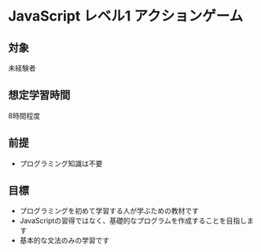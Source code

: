 # JavaScript レベル1 アクションゲーム
## 対象
未経験者

## 想定学習時間
8時間程度

## 前提
* プログラミング知識は不要

## 目標
* プログラミングを初めて学習する人が学ぶための教材です
* JavaScriptの習得ではなく、基礎的なプログラムを作成することを目指します
* 基本的な文法のみの学習です

